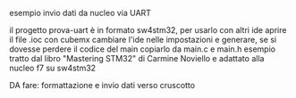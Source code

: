 esempio invio dati da nucleo via UART

il progetto prova-uart è in formato sw4stm32, per usarlo con altri ide aprire
il file .ioc con cubemx cambiare l'ide nelle impostazioni e generare, se si
dovesse perdere il codice del main copiarlo da main.c e main.h
esempio tratto dal libro "Mastering STM32" di Carmine Noviello e adattato
alla nucleo f7 su sw4stm32

DA fare: formattazione e invio dati verso cruscotto 
